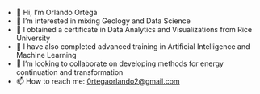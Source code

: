 - 👋 Hi, I’m Orlando Ortega
- 👀 I’m interested in mixing Geology and Data Science
- 🌱 I obtained a certificate in Data Analytics and Visualizations from Rice University
- 🌱 I have also completed advanced training in Artificial Intelligence and Machine Learning
- 💞️ I’m looking to collaborate on developing methods for energy continuation and transformation
- 📫 How to reach me: 0rtegaorlando2@gmail.com

<!---
ortegaorlando2/ortegaorlando2 is a ✨ special ✨ repository because its `README.md` (this file) appears on your GitHub profile.
You can click the Preview link to take a look at your changes.
--->
